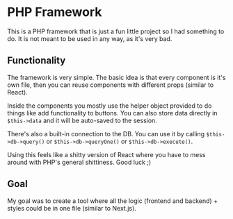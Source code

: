 # PHP Framework

This is a PHP framework that is just a fun little project so I had something to do. It is not meant to be used in any way, as it's very bad.

## Functionality

The framework is very simple. The basic idea is that every component is it's own file, then you can reuse components with different props (similar to React).

Inside the components you mostly use the helper object provided to do things like add functionality to buttons. You can also store data directly in `$this->data` and it will be auto-saved to the session.

There's also a built-in connection to the DB. You can use it by calling `$this->db->query()` or `$this->db->queryOne()` or `$this->db->execute()`.

Using this feels like a shitty version of React where you have to mess around with PHP's general shittiness. Good luck ;)

## Goal

My goal was to create a tool where all the logic (frontend and backend) + styles could be in one file (similar to Next.js).